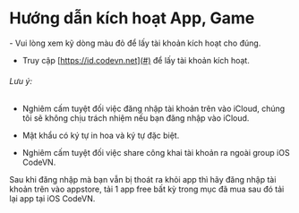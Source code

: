 # Hướng dẫn kích hoạt App, Game

<div class="my-3">
- Vui lòng xem kỹ dòng màu đỏ để lấy tài khoản kích hoạt cho đúng.

- Truy cập [https://id.codevn.net](#) để lấy tài khoản kích hoạt.

###### Lưu ý:

- Nghiêm cấm tuyệt đối việc đăng nhập tài khoản trên vào iCloud, chúng tôi sẽ không chịu trách nhiệm nếu bạn đăng nhập vào iCloud.

- Mật khẩu có ký tự in hoa và ký tự đặc biệt.

- Nghiêm cấm tuyệt đối việc share công khai tài khoản ra ngoài group iOS CodeVN.

Sau khi đăng nhập mà bạn vẫn bị thoát ra khỏi app thì hãy đăng nhập tài khoản trên vào appstore, tải 1 app free bất kỳ trong mục đã mua sau đó tải lại app tại iOS CodeVN.

</div>